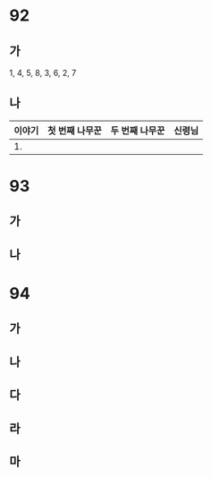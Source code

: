 # 92
## 가
1, 4, 5, 8, 3, 6, 2, 7
## 나
| 이야기 | 첫 번째 나무꾼 | 두 번째 나무꾼 | 신령님 |
| --- | -------- | -------- | --- |
| 1.  |          |          |     |
# 93
## 가
## 나
# 94
## 가
## 나
## 다
## 라
## 마